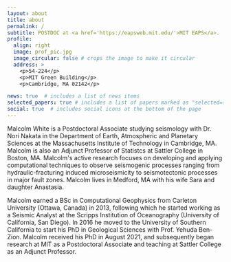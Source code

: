 ```yaml
---
layout: about
title: about
permalink: /
subtitle: POSTDOC at <a href='https://eapsweb.mit.edu/'>MIT EAPS</a>.
profile:
  align: right
  image: prof_pic.jpg
  image_circular: false # crops the image to make it circular
  address: >
    <p>54-224</p>
    <p>MIT Green Building</p>
    <p>Cambridge, MA 02142</p>

news: true  # includes a list of news items
selected_papers: true # includes a list of papers marked as "selected={true}"
social: true  # includes social icons at the bottom of the page
---
```


Malcolm White is a Postdoctoral Associate studying seismology with Dr. Nori Nakata in the Department of Earth, Atmospheric and Planetary Sciences at the Massachusetts Institute of Technology in Cambridge, MA. Malcolm is also an Adjunct Professor of Statistcs at Sattler College in Boston, MA. Malcolm's active research focuses on developing and applying computational techniques to observe seismogenic processes ranging from hydraulic-fracturing induced microseismicity to seismotectonic processes in major fault zones. Malcolm lives in Medford, MA with his wife Sara and daughter Anastasia.

Malcolm earned a BSc in Computational Geophysics from Carleton University (Ottawa, Canada) in 2013, following which he started working as a Seismic Analyst at the Scripps Institution of Oceanography (University of California, San Diego). In 2016 he moved to the University of Southern California to start his PhD in Geological Sciences with Prof. Yehuda Ben-Zion. Malcolm received his PhD in August 2021, and subsequently began research at MIT as a Postdoctoral Associate and teaching at Sattler College as an Adjunct Professor.
